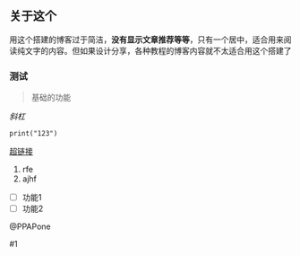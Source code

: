 ## 关于这个
用这个搭建的博客过于简洁，**没有显示文章推荐等等**，只有一个居中，适合用来阅读纯文字的内容。但如果设计分享，各种教程的博客内容就不太适合用这个搭建了

### 测试
> 基础的功能

_斜杠_

`
print("123")
`

[超链接](https://github.com)

1. rfe
2. ajhf

- [ ] 功能1
- [ ] 功能2

@PPAPone 

#1 
